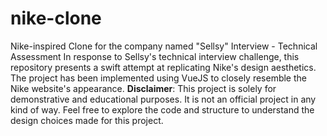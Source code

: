 # nike-clone
 Nike-inspired Clone for the company named "Sellsy" Interview - Technical Assessment  In response to Sellsy's technical interview challenge, this repository presents a swift attempt at replicating Nike's design aesthetics. The project has been implemented using VueJS to closely resemble the Nike website's appearance.  **Disclaimer**: This project is solely for demonstrative and educational purposes. It is not an official project in any kind of way.  Feel free to explore the code and structure to understand the design choices made for this project.

